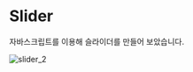 # Slider
자바스크립트를 이용해 슬라이더를 만들어 보았습니다.


![slider_2](https://user-images.githubusercontent.com/61913417/108396175-e8e66080-7259-11eb-936a-b5b405810915.gif)
